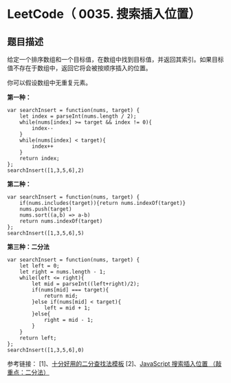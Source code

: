 # LeetCode（ 0035. 搜索插入位置）

## 题目描述
给定一个排序数组和一个目标值，在数组中找到目标值，并返回其索引。如果目标值不存在于数组中，返回它将会被按顺序插入的位置。

你可以假设数组中无重复元素。

**第一种：**
```
var searchInsert = function(nums, target) {
   	let index = parseInt(nums.length / 2);
	while(nums[index] >= target && index != 0){
		index--
	}
	while(nums[index] < target){
		index++
	}
	return index;
};
searchInsert([1,3,5,6],2)
```
**第二种：**
```
var searchInsert = function(nums, target) {
	if(nums.includes(target)){return nums.indexOf(target)}
	nums.push(target)
	nums.sort((a,b) => a-b)
	return nums.indexOf(target)
};
searchInsert([1,3,5,6],5)
```
**第三种：二分法**
```
var searchInsert = function(nums, target) {
	let left = 0;
	let right = nums.length - 1;
	while(left <= right){
		let mid = parseInt((left+right)/2);
		if(nums[mid] === target){
			return mid;
		}else if(nums[mid] < target){
			left = mid + 1;
		}else{
			right = mid - 1;
		}
	}
	return left;
};
searchInsert([1,3,5,6],0)
```

参考链接：
[1]、[十分好用的二分查找法模板](http://123)
[2]、[JavaScript 搜索插入位置 （敲重点：二分法）](https://leetcode-cn.com/problems/search-insert-position/solution/javascript-sou-suo-cha-ru-wei-zhi-qiao-zhong-dian-/)